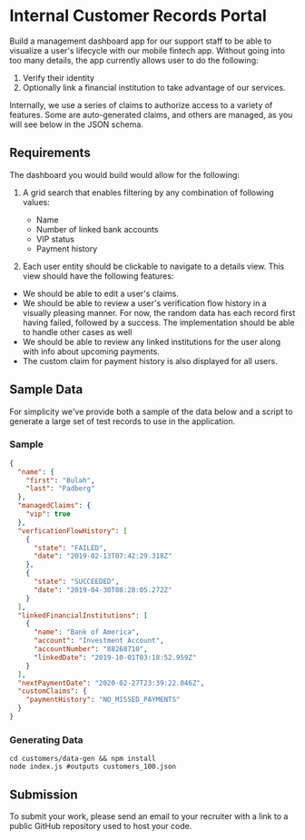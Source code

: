 # Internal Customer Records Portal

Build a management dashboard app for our support staff to be able to visualize
a user's lifecycle with our mobile fintech app. Without going into too many details,
the app currently allows user to do the following:

1. Verify their identity
2. Optionally link a financial institution to take advantage of our services.

Internally, we use a series of claims to authorize access to a variety of features. Some are auto-generated claims, and others are managed, as you will see below in the JSON schema.

## Requirements

The dashboard you would build would allow for the following:

1. A grid search that enables filtering by any combination of following values:

   - Name
   - Number of linked bank accounts
   - VIP status
   - Payment history

2. Each user entity should be clickable to navigate to a details view. This view should have the following features:

  - We should be able to edit a user's claims.
  - We should be able to review a user's verification flow history in a visually pleasing manner. For now, the random data has each record first having failed, followed by a success. The implementation should be able to handle other cases as well
  - We should be able to review any linked institutions for the user along with info about upcoming payments.
  - The custom claim for payment history is also displayed for all users.

## Sample Data

  For simplicity we've provide both a sample of the data below and a script to generate a large set of test records to use in the application.

### Sample

```json
{
  "name": {
    "first": "Bulah",
    "last": "Padberg"
  },
  "managedClaims": {
    "vip": true
  },
  "verficationFlowHistory": [
    {
      "state": "FAILED",
      "date": "2019-02-13T07:42:29.318Z"
    },
    {
      "state": "SUCCEEDED",
      "date": "2019-04-30T08:28:05.272Z"
    }
  ],
  "linkedFinancialInstitutions": [
    {
      "name": "Bank of America",
      "account": "Investment Account",
      "accountNumber": "88268710",
      "linkedDate": "2019-10-01T03:18:52.959Z"
    }
  ],
  "nextPaymentDate": "2020-02-27T23:39:22.046Z",
  "customClaims": {
    "paymentHistory": "NO_MISSED_PAYMENTS"
  }
}
```

### Generating Data

```shell
cd customers/data-gen && npm install
node index.js #outputs customers_100.json
```

## Submission

To submit your work, please send an email to your recruiter with a link to a public GitHub repository  used to host your code.
